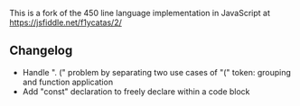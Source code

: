This is a fork of the 450 line language implementation in JavaScript at https://jsfiddle.net/f1ycatas/2/

## Changelog
* Handle ". (" problem by separating two use cases of "(" token: grouping and function application
* Add "const" declaration to freely declare within a code block
